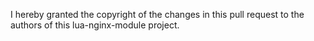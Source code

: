 I hereby granted the copyright of the changes in this pull request
to the authors of this lua-nginx-module project.
